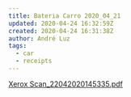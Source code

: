 ```yaml
---
title: Bateria Carro 2020_04_21
updated: 2020-04-24 16:32:59Z
created: 2020-04-24 16:31:38Z
author: André Luz
tags:
  - car
  - receipts
---
```


[Xerox Scan_22042020145335.pdf](Xerox_Scan_22042020145335.pdf)